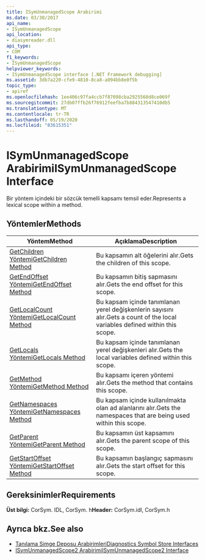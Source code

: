 ```yaml
---
title: ISymUnmanagedScope Arabirimi
ms.date: 03/30/2017
api_name:
- ISymUnmanagedScope
api_location:
- diasymreader.dll
api_type:
- COM
f1_keywords:
- ISymUnmanagedScope
helpviewer_keywords:
- ISymUnmanagedScope interface [.NET Framework debugging]
ms.assetid: 3db7a220-cfe9-4810-8ca8-a094bb8e0f5b
topic_type:
- apiref
ms.openlocfilehash: 1ee406c97fa4ccb7f87098cba2925568d8ce069f
ms.sourcegitcommit: 27db07ffb26f76912feefba7b884313547410db5
ms.translationtype: MT
ms.contentlocale: tr-TR
ms.lasthandoff: 05/19/2020
ms.locfileid: "83615351"
---
```

# <a name="isymunmanagedscope-interface"></a><span data-ttu-id="10335-102">ISymUnmanagedScope Arabirimi</span><span class="sxs-lookup"><span data-stu-id="10335-102">ISymUnmanagedScope Interface</span></span>
<span data-ttu-id="10335-103">Bir yöntem içindeki bir sözcük temelli kapsamı temsil eder.</span><span class="sxs-lookup"><span data-stu-id="10335-103">Represents a lexical scope within a method.</span></span>  
  
## <a name="methods"></a><span data-ttu-id="10335-104">Yöntemler</span><span class="sxs-lookup"><span data-stu-id="10335-104">Methods</span></span>  
  
|<span data-ttu-id="10335-105">Yöntem</span><span class="sxs-lookup"><span data-stu-id="10335-105">Method</span></span>|<span data-ttu-id="10335-106">Açıklama</span><span class="sxs-lookup"><span data-stu-id="10335-106">Description</span></span>|  
|------------|-----------------|  
|[<span data-ttu-id="10335-107">GetChildren Yöntemi</span><span class="sxs-lookup"><span data-stu-id="10335-107">GetChildren Method</span></span>](isymunmanagedscope-getchildren-method.md)|<span data-ttu-id="10335-108">Bu kapsamın alt öğelerini alır.</span><span class="sxs-lookup"><span data-stu-id="10335-108">Gets the children of this scope.</span></span>|  
|[<span data-ttu-id="10335-109">GetEndOffset Yöntemi</span><span class="sxs-lookup"><span data-stu-id="10335-109">GetEndOffset Method</span></span>](isymunmanagedscope-getendoffset-method.md)|<span data-ttu-id="10335-110">Bu kapsamın bitiş sapmasını alır.</span><span class="sxs-lookup"><span data-stu-id="10335-110">Gets the end offset for this scope.</span></span>|  
|[<span data-ttu-id="10335-111">GetLocalCount Yöntemi</span><span class="sxs-lookup"><span data-stu-id="10335-111">GetLocalCount Method</span></span>](isymunmanagedscope-getlocalcount-method.md)|<span data-ttu-id="10335-112">Bu kapsam içinde tanımlanan yerel değişkenlerin sayısını alır.</span><span class="sxs-lookup"><span data-stu-id="10335-112">Gets a count of the local variables defined within this scope.</span></span>|  
|[<span data-ttu-id="10335-113">GetLocals Yöntemi</span><span class="sxs-lookup"><span data-stu-id="10335-113">GetLocals Method</span></span>](isymunmanagedscope-getlocals-method.md)|<span data-ttu-id="10335-114">Bu kapsam içinde tanımlanan yerel değişkenleri alır.</span><span class="sxs-lookup"><span data-stu-id="10335-114">Gets the local variables defined within this scope.</span></span>|  
|[<span data-ttu-id="10335-115">GetMethod Yöntemi</span><span class="sxs-lookup"><span data-stu-id="10335-115">GetMethod Method</span></span>](isymunmanagedscope-getmethod-method.md)|<span data-ttu-id="10335-116">Bu kapsamı içeren yöntemi alır.</span><span class="sxs-lookup"><span data-stu-id="10335-116">Gets the method that contains this scope.</span></span>|  
|[<span data-ttu-id="10335-117">GetNamespaces Yöntemi</span><span class="sxs-lookup"><span data-stu-id="10335-117">GetNamespaces Method</span></span>](isymunmanagedscope-getnamespaces-method.md)|<span data-ttu-id="10335-118">Bu kapsam içinde kullanılmakta olan ad alanlarını alır.</span><span class="sxs-lookup"><span data-stu-id="10335-118">Gets the namespaces that are being used within this scope.</span></span>|  
|[<span data-ttu-id="10335-119">GetParent Yöntemi</span><span class="sxs-lookup"><span data-stu-id="10335-119">GetParent Method</span></span>](isymunmanagedscope-getparent-method.md)|<span data-ttu-id="10335-120">Bu kapsamın üst kapsamını alır.</span><span class="sxs-lookup"><span data-stu-id="10335-120">Gets the parent scope of this scope.</span></span>|  
|[<span data-ttu-id="10335-121">GetStartOffset Yöntemi</span><span class="sxs-lookup"><span data-stu-id="10335-121">GetStartOffset Method</span></span>](isymunmanagedscope-getstartoffset-method.md)|<span data-ttu-id="10335-122">Bu kapsamın başlangıç sapmasını alır.</span><span class="sxs-lookup"><span data-stu-id="10335-122">Gets the start offset for this scope.</span></span>|  
  
## <a name="requirements"></a><span data-ttu-id="10335-123">Gereksinimler</span><span class="sxs-lookup"><span data-stu-id="10335-123">Requirements</span></span>  
 <span data-ttu-id="10335-124">**Üst bilgi:** CorSym. IDL, CorSym. h</span><span class="sxs-lookup"><span data-stu-id="10335-124">**Header:** CorSym.idl, CorSym.h</span></span>  
  
## <a name="see-also"></a><span data-ttu-id="10335-125">Ayrıca bkz.</span><span class="sxs-lookup"><span data-stu-id="10335-125">See also</span></span>

- [<span data-ttu-id="10335-126">Tanılama Simge Deposu Arabirimleri</span><span class="sxs-lookup"><span data-stu-id="10335-126">Diagnostics Symbol Store Interfaces</span></span>](diagnostics-symbol-store-interfaces.md)
- [<span data-ttu-id="10335-127">ISymUnmanagedScope2 Arabirimi</span><span class="sxs-lookup"><span data-stu-id="10335-127">ISymUnmanagedScope2 Interface</span></span>](isymunmanagedscope2-interface.md)
